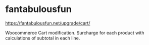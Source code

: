 # fantabulousfun

https://fantabulousfun.net/upgrade/cart/

Woocommerce Cart modification.
Surcharge for each product with calculations of subtotal in each line.

